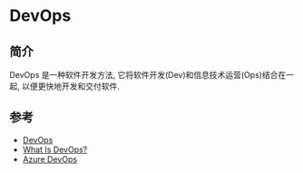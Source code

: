 # DevOps

## 简介

DevOps 是一种软件开发方法, 它将软件开发(Dev)和信息技术运营(Ops)结合在一起, 以便更快地开发和交付软件.

## 参考

- [DevOps](https://en.wikipedia.org/wiki/DevOps)
- [What Is DevOps?](https://www.atlassian.com/devops)
- [Azure DevOps](https://azure.microsoft.com/en-us/products/devops)